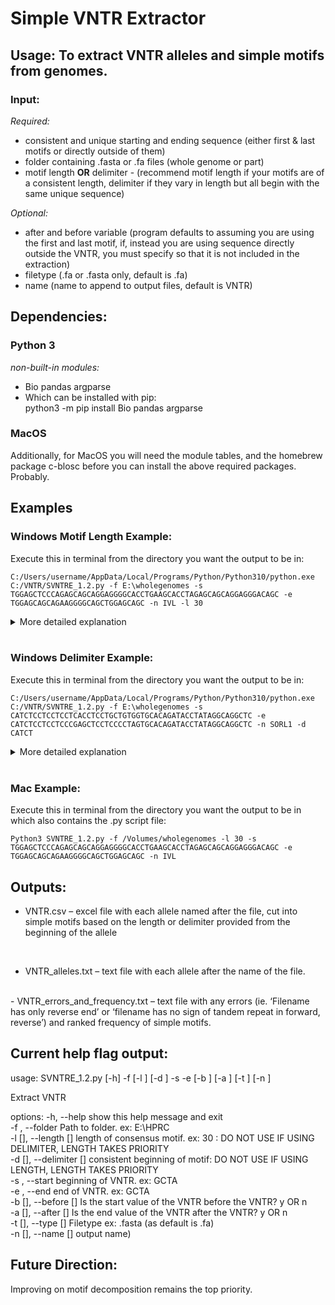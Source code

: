 # Simple VNTR Extractor

## Usage: To extract VNTR alleles and simple motifs from genomes.
### Input: 
*Required:*
- consistent and unique starting and ending sequence (either first & last motifs or directly outside of them)
- folder containing .fasta or .fa files (whole genome or part)
- motif length **OR** delimiter - (recommend motif length if your motifs are of a consistent length, delimiter if they vary in length but all begin with the same unique sequence)

*Optional:*
- after and before variable (program defaults to assuming you are using the first and last motif, if, instead you are using sequence directly outside the VNTR, you must specify so that it is not included in the extraction)
- filetype (.fa or .fasta only, default is .fa)
- name (name to append to output files, default is VNTR)


## Dependencies:
### Python 3
*non-built-in modules:*
- Bio pandas argparse
- Which can be installed with pip:\
python3 -m pip install Bio pandas argparse

### MacOS

Additionally, for MacOS you will need the module tables, and the homebrew package c-blosc before you can install the above required packages. Probably.

## Examples
### Windows Motif Length Example: 
Execute this in terminal from the directory you want the output to be in:
~~~~
C:/Users/username/AppData/Local/Programs/Python/Python310/python.exe C:/VNTR/SVNTRE_1.2.py -f E:\wholegenomes -s TGGAGCTCCCAGAGCAGCAGGAGGGGCACCTGAAGCACCTAGAGCAGCAGGAGGGACAGC -e TGGAGCAGCAGAAGGGGCAGCTGGAGCAGC -n IVL -l 30
~~~~
<details>
<summary>More detailed explanation</summary>
This example extracts the IVL VNTR. The IVL VNTR is ideal for the motif length option because it has a consistent motif length of 30. In this example the start is the first two motifs, as together they are consistent accross alleles, but the sequence in unique in the genome. The end is the last motif.  

</details> 
<br />

### Windows Delimiter Example: 
Execute this in terminal from the directory you want the output to be in:
~~~~
C:/Users/username/AppData/Local/Programs/Python/Python310/python.exe C:/VNTR/SVNTRE_1.2.py -f E:\wholegenomes -s CATCTCCTCCTCCTCACCTCCTGCTGTGGTGCACAGATACCTATAGGCAGGCTC -e CATCTCCTCCTCCCGAGCTCCTCCCCTAGTGCACAGATACCTATAGGCAGGCTC -n SORL1 -d CATCT
~~~~
<details>
<summary>More detailed explanation</summary>
This example extracts the SORL1 VNTR. The SORL1 VNTR is ideal for the delimiter option because it has a consistent sequence at the start of each motif, regardless of its length.

</details> 
<br />

### Mac Example: 
Execute this in terminal from the directory you want the output to be in which also contains the .py script file:
~~~~
Python3 SVNTRE_1.2.py -f /Volumes/wholegenomes -l 30 -s TGGAGCTCCCAGAGCAGCAGGAGGGGCACCTGAAGCACCTAGAGCAGCAGGAGGGACAGC -e TGGAGCAGCAGAAGGGGCAGCTGGAGCAGC -n IVL
~~~~
## Outputs:
- VNTR.csv                       – excel file with each allele named after the file, cut into simple motifs based on the length or delimiter provided from the beginning of the allele
<br />

- VNTR_alleles.txt                   – text file with each allele after the name of the file.
<br />
- VNTR_errors_and_frequency.txt      – text file with any errors (ie. ‘Filename has only reverse end’ or ‘filename has no sign of tandem repeat in forward, reverse’) and ranked frequency of simple motifs.


## Current help flag output:

usage: SVNTRE_1.2.py [-h] -f  [-l ] [-d ] -s  -e  [-b ] [-a ] [-t ] [-n ]

Extract VNTR

options:
  -h, --help            show this help message and exit<br />
  -f , --folder         Path to folder. ex: E:\HPRC<br />
  -l [], --length []    length of consensus motif. ex: 30 : DO NOT USE IF USING DELIMITER, LENGTH TAKES PRIORITY<br />
  -d [], --delimiter [] consistent beginning of motif: DO NOT USE IF USING LENGTH, LENGTH TAKES PRIORITY<br />
  -s , --start          beginning of VNTR. ex: GCTA<br />
  -e , --end            end of VNTR. ex: GCTA<br />
  -b [], --before []    Is the start value of the VNTR before the VNTR? y OR n<br />
  -a [], --after []     Is the end value of the VNTR after the VNTR? y OR n<br />
  -t [], --type []      Filetype ex: .fasta (as default is .fa)<br />
  -n [], --name []      output name)<br />

## Future Direction:
Improving on motif decomposition remains the top priority.